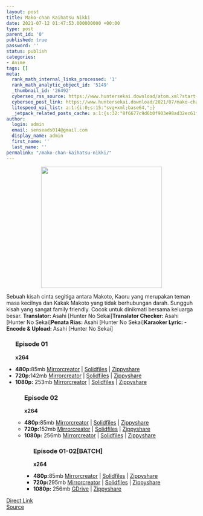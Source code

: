 ```yaml
---
layout: post
title: Mako-chan Kaihatsu Nikki
date: 2021-07-12 01:47:53.000000000 +00:00
type: post
parent_id: '0'
published: true
password: ''
status: publish
categories:
- Anime
tags: []
meta:
  rank_math_internal_links_processed: '1'
  rank_math_analytic_object_id: '5149'
  _thumbnail_id: '26492'
  cyberseo_rss_source: https://www.huntersekai.download/atom.xml?start-index=1
  cyberseo_post_link: https://www.huntersekai.download/2021/07/mako-chan-kaihatsu-nikki.html
  litespeed_vpi_list: a:1:{i:0;s:15:"svg+xml;base64,";}
  _jetpack_related_posts_cache: a:1:{s:32:"8f6677c9d6b0f903e98ad32ec61f8deb";a:2:{s:7:"expires";i:1663393574;s:7:"payload";a:3:{i:0;a:1:{s:2:"id";i:26489;}i:1;a:1:{s:2:"id";i:27753;}i:2;a:1:{s:2:"id";i:29556;}}}}
author:
  login: admin
  email: senseads014@gmail.com
  display_name: admin
  first_name: ''
  last_name: ''
permalink: "/mako-chan-kaihatsu-nikki/"
---
```

<p> <a class="popup" data-target="48698"></a>
<div class="separator" style="clear: both; text-align: center;">
<div class="separator" style="clear: both; text-align: center;">
<div class="separator" style="clear: both; text-align: center;">
<div class="separator" style="clear: both; text-align: center;">
<div class="separator" style="clear: both; text-align: center;">
<div class="separator" style="clear: both; text-align: center;"><a href="https://1.bp.blogspot.com/-PZOB0pd00as/YOmcpZvHO8I/AAAAAAAACPU/L_jKnd2fR2UoSySS3SuKJqyQPzgxFur8ACLcBGAsYHQ/s566/114422l.webp" imageanchor="1" style="margin-left: 1em; margin-right: 1em;"><img border="0" data-original-height="566" data-original-width="400" height="320" src="{{ site.baseurl }}/assets/2021/07/114422l.webp" /></a></div>
</div>
</div>
<p></div>
</div>
</div>
<p> Sebuah kisah cinta segitiga antara Makoto, Kaoru yang merupakan teman masa kecilnya dan Kakak Makoto yang tidak berhubungan darah. Sungguh kisah yang sangat family friendly. Cocok untuk dinikmati bersama keluarga besar. <a name="more"></a>
<pekerja><b>Translator: </b><span>Asahi [Hunter No Sekai]</span><b>Translator Checker: </b><span>Asahi [Hunter No Sekai]</span><b>Penata Rias: </b><span>Asahi [Hunter No Sekai]</span><b>Karaoker Lyric: </b><span>-</span><b>Encode &amp; Upload: </b><span>Asahi [Hunter No Sekai]</span></pekerja>
<div class="dl">
<ul />
<h3>Episode 01</h3>
<p><strong>x264</strong>
<li><b>480p:</b><span id="size">85mb</span> <a href="#">Mirrorcreator</a> | <a href="#">Solidfiles</a> | <a href="#">Zippyshare</a></li>
<li><b>720p:</b><span id="size">142mb</span> <a href="https://www.mirrored.to/files/01EOKK0J/[HentaiNoSekai]_Jurnal_Perkembangan_Harian_Mako_-_01[720p][9E89A126].mkv_links">Mirrorcreator</a> | <a href="https://www.solidfiles.com/v/RxDeLn7WrvZ2p">Solidfiles</a> | <a href="https://www26.zippyshare.com/v/nNIO73kd/file.html">Zippyshare</a></li>
<li><b>1080p:</b> <span id="size">253mb</span> <a href="https://www.mirrored.to/files/YWVQGJIH/[HentaiNoSekai]_Jurnal_Perkembangan_Harian_Mako_-_01[1080p][5A5101BA].mkv_links">Mirrorcreator</a> | <a href="https://www.solidfiles.com/v/ZZkGV2Dk4d4jk">Solidfiles</a> | <a href="https://www9.zippyshare.com/v/fzAuDIqv/file.html">Zippyshare</a> </li>
<ul />
<h3>Episode 02</h3>
<p><strong>x264</strong>
<li><b>480p:</b><span id="size">85mb</span> <a href="https://www.mirrored.to/files/0ZR0IWHC/[HentaiNoSekai]_Jurnal_Perkembangan_Harian_Mako_-_02[480p][EBD6D275].mkv_links">Mirrorcreator</a> | <a href="https://www.solidfiles.com/v/AWqKL4gXBvmKV">Solidfiles</a> | <a href="https://www78.zippyshare.com/v/Ka3xOnko/file.html">Zippyshare</a></li>
<li><b>720p:</b><span id="size">152mb</span> <a href="https://www.mirrored.to/files/RUNJBTGV/[HentaiNoSekai]_Jurnal_Perkembangan_Harian_Mako_-_02[720p][7011A0E4].mkv_links">Mirrorcreator</a> | <a href="https://www.solidfiles.com/v/jQPmBWNqLveKn">Solidfiles</a> | <a href="https://www101.zippyshare.com/v/usCEScA2/file.html">Zippyshare</a></li>
<li><b>1080p:</b> <span id="size">256mb</span> <a href="https://www.mirrored.to/files/02GH5TS0/[HentaiNoSekai]_Jurnal_Perkembangan_Harian_Mako_-_02[1080p][7AF98968].mkv_links">Mirrorcreator</a> | <a href="https://www.solidfiles.com/v/VKkYL3p3vD7pB">Solidfiles</a> | <a href="https://www99.zippyshare.com/v/SnkhofuE/file.html">Zippyshare</a> </li>
<ul />
<h3>Episode 01-02[BATCH]</h3>
<p><strong>x264</strong>
<li><b>480p:</b><span id="size">85mb</span> <a href="https://www.mirrored.to/files/0ZR0IWHC/[HentaiNoSekai]_Jurnal_Perkembangan_Harian_Mako_-_02[480p][EBD6D275].mkv_links">Mirrorcreator</a> | <a href="https://www.solidfiles.com/v/AWqKL4gXBvmKV">Solidfiles</a> | <a href="https://www78.zippyshare.com/v/Ka3xOnko/file.html">Zippyshare</a></li>
<li><b>720p:</b><span id="size">295mb</span> <a href="https://www.mirrored.to/files/0JTWNY7J/[HentaiNoSekai]_Jurnal_Perkembangan_Harian_Mako[BATCH][720p][AE9DB35D].rar_links">Mirrorcreator</a> | <a href="https://www.solidfiles.com/v/GWrzY8NWedKDk">Solidfiles</a> | <a href="https://www88.zippyshare.com/v/aHGFeVXj/file.html">Zippyshare</a></li>
<li><b>1080p:</b> <span id="size">256mb</span> <a href="https://drive.google.com/file/d/1sHZbfjR4NvGI3cS74wlTP4_fH7fTRdt6/view?usp=sharing">GDrive</a> | <a href="https://acefile.co/f/49670331">Zippyshare</a> </li>
</div>
<link rel="stylesheet" href="https://cdnjs.cloudflare.com/ajax/libs/font-awesome/4.7.0/css/font-awesome.min.css" />
<div class="divbtn"> <a href="https://handymansurrender.com/fihup8buzv?key=94550f7ce39444073321dde3b8782f97" class="btn"><i class="fa fa-download"></i> Direct Link</a> <br /><a href="https://www.huntersekai.download/2021/07/mako-chan-kaihatsu-nikki.html">Source</a> </div>
